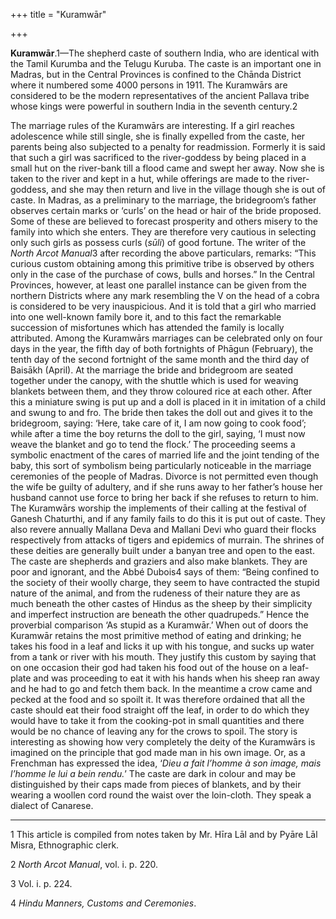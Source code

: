 +++
title = "Kuramwār"

+++

**Kuramwār**.1—The shepherd caste of southern India, who are identical with the Tamil Kurumba and the Telugu Kuruba. The caste is an important one in Madras, but in the Central Provinces is confined to the Chānda District where it numbered some 4000 persons in 1911. The Kuramwārs are considered to be the modern representatives of the ancient Pallava tribe whose kings were powerful in southern India in the seventh century.2 

The marriage rules of the Kuramwārs are interesting. If a girl reaches adolescence while still single, she is finally expelled from the caste, her parents being also subjected to a penalty for readmission. Formerly it is said that such a girl was sacrificed to the river-goddess by being placed in a small hut on the river-bank till a flood came and swept her away. Now she is taken to the river and kept in a hut, while offerings are made to the river-goddess, and she may then return and live in the village though she is out of caste. In Madras, as a preliminary to the marriage, the bridegroom’s father observes certain marks or ‘curls’ on the head or hair of the bride proposed. Some of these are believed to forecast prosperity and others misery to the family into which she enters. They are therefore very cautious in selecting only such girls as possess curls \(*sūli*\) of good fortune. The writer of the *North Arcot Manual*3 after recording the above particulars, remarks: “This curious custom obtaining among this primitive tribe is observed by others only in the case of the purchase of cows, bulls and horses.” In the Central Provinces, however, at least one parallel instance can be given from the northern Districts where any mark resembling the V on the head of a cobra is considered to be very inauspicious. And it is told that a girl who married into one well-known family bore it, and to this fact the remarkable succession of misfortunes which has attended the family is locally attributed. Among the Kuramwārs marriages can be celebrated only on four days in the year, the fifth day of both fortnights of Phāgun \(February\), the tenth day of the second fortnight of the same month and the third day of Baisākh \(April\). At the marriage the bride and bridegroom are seated together under the canopy, with the shuttle which is used for weaving blankets between them, and they throw coloured rice at each other. After this a miniature swing is put up and a doll is placed in it in imitation of a child and swung to and fro. The bride then takes the doll out and gives it to the bridegroom, saying: ‘Here, take care of it, I am now going to cook food’; while after a time the boy returns the doll to the girl, saying, ‘I must now weave the blanket and go to tend the flock.’ The proceeding seems a symbolic enactment of the cares of married life and the joint tending of the baby, this sort of symbolism being particularly noticeable in the marriage ceremonies of the people of Madras. Divorce is not permitted even though the wife be guilty of adultery, and if she runs away to her father’s house her husband cannot use force to bring her back if she refuses to return to him. The Kuramwārs worship the implements of their calling at the festival of Ganesh Chaturthi, and if any family fails to do this it is put out of caste. They also revere annually Mallana Deva and Mallani Devi who guard their flocks respectively from attacks of tigers and epidemics of murrain. The shrines of these deities are generally built under a banyan tree and open to the east. The caste are shepherds and graziers and also make blankets. They are poor and ignorant, and the Abbé Dubois4 says of them: “Being confined to the society of their woolly charge, they seem to have contracted the stupid nature of the animal, and from the rudeness of their nature they are as much beneath the other castes of Hindus as the sheep by their simplicity and imperfect instruction are beneath the other quadrupeds.” Hence the proverbial comparison ‘As stupid as a Kuramwār.’ When out of doors the Kuramwār retains the most primitive method of eating and drinking; he takes his food in a leaf and licks it up with his tongue, and sucks up water from a tank or river with his mouth. They justify this custom by saying that on one occasion their god had taken his food out of the house on a leaf-plate and was proceeding to eat it with his hands when his sheep ran away and he had to go and fetch them back. In the meantime a crow came and pecked at the food and so spoilt it. It was therefore ordained that all the caste should eat their food straight off the leaf, in order to do which they would have to take it from the cooking-pot in small quantities and there would be no chance of leaving any for the crows to spoil. The story is interesting as showing how very completely the deity of the Kuramwārs is imagined on the principle that god made man in his own image. Or, as a Frenchman has expressed the idea, ‘*Dieu a fait l’homme à son image, mais l’homme le lui a bein rendu.*’ The caste are dark in colour and may be distinguished by their caps made from pieces of blankets, and by their wearing a woollen cord round the waist over the loin-cloth. They speak a dialect of Canarese. 

___________________

1 This article is compiled from notes taken by Mr. Hīra Lāl and by Pyāre Lāl Misra, Ethnographic clerk. 

2 *North Arcot Manual*, vol. i. p. 220. 

3 Vol. i. p. 224. 

4 *Hindu Manners, Customs and Ceremonies*. 

